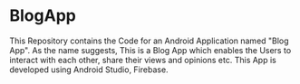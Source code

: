 # BlogApp
This Repository contains the Code for an Android Application named "Blog App". As the name suggests, This is a Blog App which enables the Users to interact with each other, share their views and opinions etc. This App is developed using Android Studio, Firebase. 
